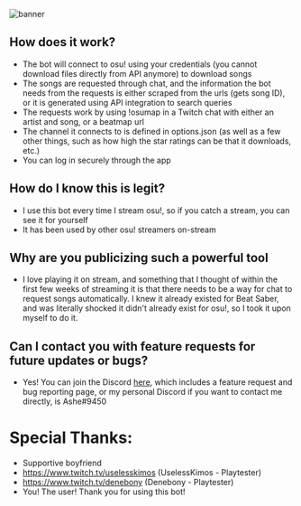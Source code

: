 ![banner](https://repository-images.githubusercontent.com/391931450/48d0a8af-f00c-45ec-8f77-6e6f9fbc2408)
## How does it work?
- The bot will connect to osu! using your credentials (you cannot download files directly from API anymore) to download songs
- The songs are requested through chat, and the information the bot needs from the requests is either scraped from the urls (gets song ID), or it is generated using API integration to search queries
- The requests work by using !osumap in a Twitch chat with either an artist and song, or a beatmap url
- The channel it connects to is defined in options.json (as well as a few other things, such as how high the star ratings can be that it downloads, etc.)
- You can log in securely through the app

## How do I know this is legit?
- I use this bot every time I stream osu!, so if you catch a stream, you can see it for yourself
- It has been used by other osu! streamers on-stream

## Why are you publicizing such a powerful tool
- I love playing it on stream, and something that I thought of within the first few weeks of streaming it is that there needs to be a way for chat to request songs automatically. I knew it already existed for Beat Saber, and was literally shocked it didn't already exist for osu!, so I took it upon myself to do it.

## Can I contact you with feature requests for future updates or bugs?
- Yes! You can join the Discord <a href="https://discord.gg/N6pBTT7r9w">here</a>, which includes a feature request and bug reporting page, or my personal Discord if you want to contact me directly, is Ashe#9450

# Special Thanks:
- Supportive boyfriend
- https://www.twitch.tv/uselesskimos (UselessKimos - Playtester)
- https://www.twitch.tv/denebony (Denebony - Playtester)
- You! The user! Thank you for using this bot!
